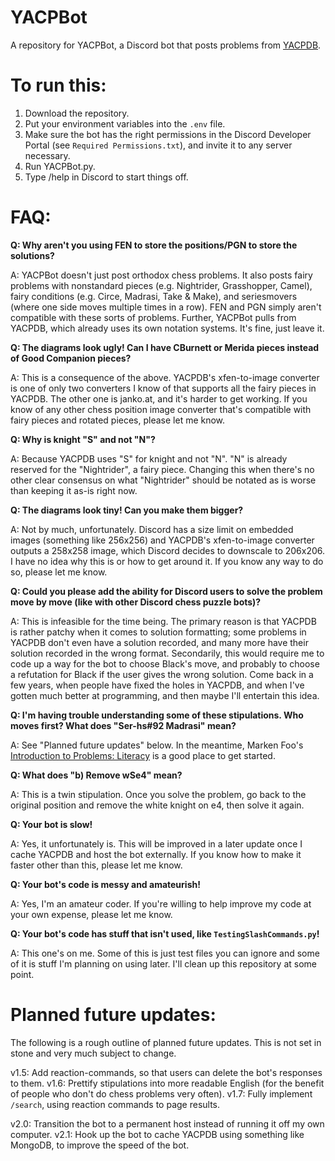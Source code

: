 # YACPBot
A repository for YACPBot, a Discord bot that posts problems from [YACPDB](https://www.yacpdb.org/).

# To run this:
1. Download the repository.
2. Put your environment variables into the `.env` file.
3. Make sure the bot has the right permissions in the Discord Developer Portal (see `Required Permissions.txt`), and invite it to any server necessary.
4. Run YACPBot.py.
5. Type /help in Discord to start things off.

# FAQ:
**Q: Why aren't you using FEN to store the positions/PGN to store the solutions?**

A: YACPBot doesn't just post orthodox chess problems. It also posts fairy problems with nonstandard pieces (e.g. Nightrider, Grasshopper, Camel), fairy conditions (e.g. Circe, Madrasi, Take & Make), and seriesmovers (where one side moves multiple times in a row). FEN and PGN simply aren't compatible with these sorts of problems. Further, YACPBot pulls from YACPDB, which already uses its own notation systems. It's fine, just leave it.

**Q: The diagrams look ugly! Can I have CBurnett or Merida pieces instead of Good Companion pieces?**

A: This is a consequence of the above. YACPDB's xfen-to-image converter is one of only two converters I know of that supports all the fairy pieces in YACPDB. The other one is janko.at, and it's harder to get working. If you know of any other chess position image converter that's compatible with fairy pieces and rotated pieces, please let me know.

**Q: Why is knight "S" and not "N"?**

A: Because YACPDB uses "S" for knight and not "N". "N" is already reserved for the "Nightrider", a fairy piece. Changing this when there's no other clear consensus on what "Nightrider" should be notated as is worse than keeping it as-is right now.

**Q: The diagrams look tiny! Can you make them bigger?**

A: Not by much, unfortunately. Discord has a size limit on embedded images (something like 256x256) and YACPDB's xfen-to-image converter outputs a 258x258 image, which Discord decides to downscale to 206x206. I have no idea why this is or how to get around it. If you know any way to do so, please let me know.

**Q: Could you please add the ability for Discord users to solve the problem move by move (like with other Discord chess puzzle bots)?**

A: This is infeasible for the time being. The primary reason is that YACPDB is rather patchy when it comes to solution formatting; some problems in YACPDB don't even have a solution recorded, and many more have their solution recorded in the wrong format. Secondarily, this would require me to code up a way for the bot to choose Black's move, and probably to choose a refutation for Black if the user gives the wrong solution. Come back in a few years, when people have fixed the holes in YACPDB, and when I've gotten much better at programming, and then maybe I'll entertain this idea.

**Q: I'm having trouble understanding some of these stipulations. Who moves first? What does "Ser-hs#92 Madrasi" mean?**

A: See "Planned future updates" below. In the meantime, Marken Foo's [Introduction to Problems: Literacy](https://thechesspolyglot.netlify.app/introduction-to-problems/) is a good place to get started.

**Q: What does "b) Remove wSe4" mean?**

A: This is a twin stipulation. Once you solve the problem, go back to the original position and remove the white knight on e4, then solve it again.


**Q: Your bot is slow!**

A: Yes, it unfortunately is. This will be improved in a later update once I cache YACPDB and host the bot externally. If you know how to make it faster other than this, please let me know.

**Q: Your bot's code is messy and amateurish!**

A: Yes, I'm an amateur coder. If you're willing to help improve my code at your own expense, please let me know. 

**Q: Your bot's code has stuff that isn't used, like `TestingSlashCommands.py`!**

A: This one's on me. Some of this is just test files you can ignore and some of it is stuff I'm planning on using later. I'll clean up this repository at some point.

# Planned future updates:
The following is a rough outline of planned future updates. This is not set in stone and very much subject to change.

v1.5: Add reaction-commands, so that users can delete the bot's responses to them.
v1.6: Prettify stipulations into more readable English (for the benefit of people who don't do chess problems very often).
v1.7: Fully implement `/search`, using reaction commands to page results.

v2.0: Transition the bot to a permanent host instead of running it off my own computer.
v2.1: Hook up the bot to cache YACPDB using something like MongoDB, to improve the speed of the bot.

